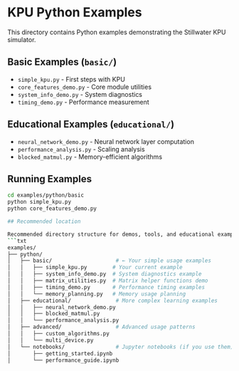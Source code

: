 # KPU Python Examples

This directory contains Python examples demonstrating the Stillwater KPU simulator.

## Basic Examples (`basic/`)
- `simple_kpu.py` - First steps with KPU
- `core_features_demo.py` - Core module utilities
- `system_info_demo.py` - System diagnostics
- `timing_demo.py` - Performance measurement

## Educational Examples (`educational/`)
- `neural_network_demo.py` - Neural network layer computation
- `performance_analysis.py` - Scaling analysis
- `blocked_matmul.py` - Memory-efficient algorithms

## Running Examples

```bash
cd examples/python/basic
python simple_kpu.py
python core_features_demo.py

## Recommended location

Recommended directory structure for demos, tools, and educational examples.
```txt
examples/
├── python/
│   ├── basic/                    # ← Your simple usage examples
│   │   ├── simple_kpu.py        # Your current example
│   │   ├── system_info_demo.py  # System diagnostics example
│   │   ├── matrix_utilities.py  # Matrix helper functions demo
│   │   ├── timing_demo.py       # Performance timing examples
│   │   └── memory_planning.py   # Memory usage planning
│   ├── educational/              # More complex learning examples
│   │   ├── neural_network_demo.py
│   │   ├── blocked_matmul.py
│   │   └── performance_analysis.py
│   ├── advanced/                 # Advanced usage patterns
│   │   ├── custom_algorithms.py
│   │   └── multi_device.py
│   └── notebooks/                # Jupyter notebooks (if you use them)
│       ├── getting_started.ipynb
│       └── performance_guide.ipynb
```